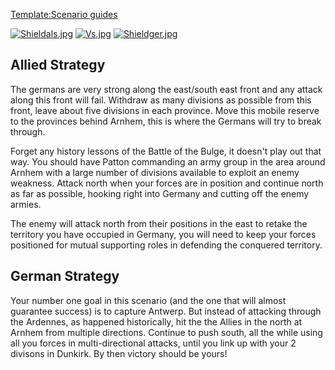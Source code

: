 [Template:Scenario
guides](/wiki/index.php?title=Template:Scenario_guides&action=edit&redlink=1 "Template:Scenario guides (page does not exist)")

[![Shieldals.jpg](/images/5/57/Shieldals.jpg)](/wiki/File:Shieldals.jpg)
[![Vs.jpg](/images/9/93/Vs.jpg)](/wiki/File:Vs.jpg)
[![Shieldger.jpg](/images/7/71/Shieldger.jpg)](/wiki/File:Shieldger.jpg)

##  Allied Strategy 

The germans are very strong along the east/south east front and any
attack along this front will fail. Withdraw as many divisions as
possible from this front, leave about five divisions in each province.
Move this mobile reserve to the provinces behind Arnhem, this is where
the Germans will try to break through.

Forget any history lessons of the Battle of the Bulge, it doesn't play
out that way. You should have Patton commanding an army group in the
area around Arnhem with a large number of divisions available to exploit
an enemy weakness. Attack north when your forces are in position and
continue north as far as possible, hooking right into Germany and
cutting off the enemy armies.

The enemy will attack north from their positions in the east to retake
the territory you have occupied in Germany, you will need to keep your
forces positioned for mutual supporting roles in defending the conquered
territory.

##  German Strategy 

Your number one goal in this scenario (and the one that will almost
guarantee success) is to capture Antwerp. But instead of attacking
through the Ardennes, as happened historically, hit the the Allies in
the north at Arnhem from multiple directions. Continue to push south,
all the while using all you forces in multi-directional attacks, until
you link up with your 2 divisons in Dunkirk. By then victory should be
yours!
